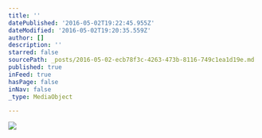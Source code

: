 ```yaml
---
title: ''
datePublished: '2016-05-02T19:22:45.955Z'
dateModified: '2016-05-02T19:20:35.559Z'
author: []
description: ''
starred: false
sourcePath: _posts/2016-05-02-ecb78f3c-4263-473b-8116-749c1ea1d19e.md
published: true
inFeed: true
hasPage: false
inNav: false
_type: MediaObject

---
```

![](https://the-grid-user-content.s3-us-west-2.amazonaws.com/9cdb40fb-dde3-4e57-956c-fa910b6feaf9.jpg)